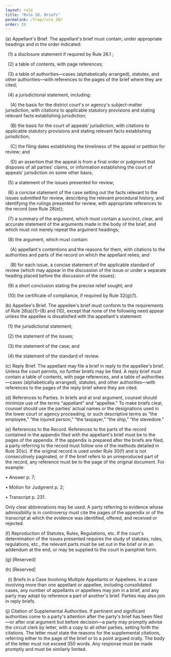 ```yaml
---
layout: rule
title: "Rule 28. Briefs"
permalink: /frap/rule_28/
order: 28
---
```


(a) Appellant's Brief. The appellant's brief must contain, under appropriate headings and in the order indicated:


&nbsp;&nbsp;(1) a disclosure statement if required by Rule 26.1 ;


&nbsp;&nbsp;(2) a table of contents, with page references;


&nbsp;&nbsp;(3) a table of authorities—cases (alphabetically arranged), statutes, and other authorities—with references to the pages of the brief where they are cited;


&nbsp;&nbsp;(4) a jurisdictional statement, including:


&nbsp;&nbsp;&nbsp;&nbsp;(A) the basis for the district court's or agency's subject-matter jurisdiction, with citations to applicable statutory provisions and stating relevant facts establishing jurisdiction;


&nbsp;&nbsp;&nbsp;&nbsp;(B) the basis for the court of appeals’ jurisdiction, with citations to applicable statutory provisions and stating relevant facts establishing jurisdiction;


&nbsp;&nbsp;&nbsp;&nbsp;(C) the filing dates establishing the timeliness of the appeal or petition for review; and


&nbsp;&nbsp;&nbsp;&nbsp;(D) an assertion that the appeal is from a final order or judgment that disposes of all parties’ claims, or information establishing the court of appeals’ jurisdiction on some other basis;


&nbsp;&nbsp;(5) a statement of the issues presented for review;


&nbsp;&nbsp;(6) a concise statement of the case setting out the facts relevant to the issues submitted for review, describing the relevant procedural history, and identifying the rulings presented for review, with appropriate references to the record (see Rule 28(e));


&nbsp;&nbsp;(7) a summary of the argument, which must contain a succinct, clear, and accurate statement of the arguments made in the body of the brief, and which must not merely repeat the argument headings;


&nbsp;&nbsp;(8) the argument, which must contain:


&nbsp;&nbsp;&nbsp;&nbsp;(A) appellant's contentions and the reasons for them, with citations to the authorities and parts of the record on which the appellant relies; and


&nbsp;&nbsp;&nbsp;&nbsp;(B) for each issue, a concise statement of the applicable standard of review (which may appear in the discussion of the issue or under a separate heading placed before the discussion of the issues);


&nbsp;&nbsp;(9) a short conclusion stating the precise relief sought; and


&nbsp;&nbsp;(10) the certificate of compliance, if required by Rule 32(g)(1).


(b) Appellee's Brief. The appellee's brief must conform to the requirements of Rule 28(a)(1)–(8) and (10), except that none of the following need appear unless the appellee is dissatisfied with the appellant's statement:


&nbsp;&nbsp;(1) the jurisdictional statement;


&nbsp;&nbsp;(2) the statement of the issues;


&nbsp;&nbsp;(3) the statement of the case; and


&nbsp;&nbsp;(4) the statement of the standard of review.


(c) Reply Brief. The appellant may file a brief in reply to the appellee's brief. Unless the court permits, no further briefs may be filed. A reply brief must contain a table of contents, with page references, and a table of authorities—cases (alphabetically arranged), statutes, and other authorities—with references to the pages of the reply brief where they are cited.


(d) References to Parties. In briefs and at oral argument, counsel should minimize use of the terms “appellant” and “appellee.” To make briefs clear, counsel should use the parties’ actual names or the designations used in the lower court or agency proceeding, or such descriptive terms as “the employee,” “the injured person,” “the taxpayer,” “the ship,” “the stevedore.”


(e) References to the Record. References to the parts of the record contained in the appendix filed with the appellant's brief must be to the pages of the appendix. If the appendix is prepared after the briefs are filed, a party referring to the record must follow one of the methods detailed in Rule 30(c). If the original record is used under Rule 30(f) and is not consecutively paginated, or if the brief refers to an unreproduced part of the record, any reference must be to the page of the original document. For example:


• Answer p. 7;


• Motion for Judgment p. 2;


• Transcript p. 231.


Only clear abbreviations may be used. A party referring to evidence whose admissibility is in controversy must cite the pages of the appendix or of the transcript at which the evidence was identified, offered, and received or rejected.


(f) Reproduction of Statutes, Rules, Regulations, etc. If the court's determination of the issues presented requires the study of statutes, rules, regulations, etc., the relevant parts must be set out in the brief or in an addendum at the end, or may be supplied to the court in pamphlet form.


(g) [Reserved]


(h) [Reserved]


&nbsp;&nbsp;(i) Briefs in a Case Involving Multiple Appellants or Appellees. In a case involving more than one appellant or appellee, including consolidated cases, any number of appellants or appellees may join in a brief, and any party may adopt by reference a part of another's brief. Parties may also join in reply briefs.


(j) Citation of Supplemental Authorities. If pertinent and significant authorities come to a party's attention after the party's brief has been filed—or after oral argument but before decision—a party may promptly advise the circuit clerk by letter, with a copy to all other parties, setting forth the citations. The letter must state the reasons for the supplemental citations, referring either to the page of the brief or to a point argued orally. The body of the letter must not exceed 350 words. Any response must be made promptly and must be similarly limited.

